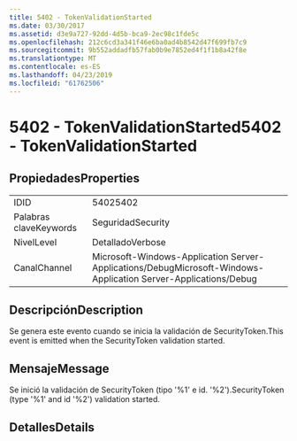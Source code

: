 ```yaml
---
title: 5402 - TokenValidationStarted
ms.date: 03/30/2017
ms.assetid: d3e9a727-92dd-4d5b-bca9-2ec98c1fde5c
ms.openlocfilehash: 212c6cd3a341f46e6ba0ad4b8542d47f699fb7c9
ms.sourcegitcommit: 9b552addadfb57fab0b9e7852ed4f1f1b8a42f8e
ms.translationtype: MT
ms.contentlocale: es-ES
ms.lasthandoff: 04/23/2019
ms.locfileid: "61762506"
---
```

# <a name="5402---tokenvalidationstarted"></a><span data-ttu-id="be2b2-102">5402 - TokenValidationStarted</span><span class="sxs-lookup"><span data-stu-id="be2b2-102">5402 - TokenValidationStarted</span></span>
## <a name="properties"></a><span data-ttu-id="be2b2-103">Propiedades</span><span class="sxs-lookup"><span data-stu-id="be2b2-103">Properties</span></span>  
  
|||  
|-|-|  
|<span data-ttu-id="be2b2-104">ID</span><span class="sxs-lookup"><span data-stu-id="be2b2-104">ID</span></span>|<span data-ttu-id="be2b2-105">5402</span><span class="sxs-lookup"><span data-stu-id="be2b2-105">5402</span></span>|  
|<span data-ttu-id="be2b2-106">Palabras clave</span><span class="sxs-lookup"><span data-stu-id="be2b2-106">Keywords</span></span>|<span data-ttu-id="be2b2-107">Seguridad</span><span class="sxs-lookup"><span data-stu-id="be2b2-107">Security</span></span>|  
|<span data-ttu-id="be2b2-108">Nivel</span><span class="sxs-lookup"><span data-stu-id="be2b2-108">Level</span></span>|<span data-ttu-id="be2b2-109">Detallado</span><span class="sxs-lookup"><span data-stu-id="be2b2-109">Verbose</span></span>|  
|<span data-ttu-id="be2b2-110">Canal</span><span class="sxs-lookup"><span data-stu-id="be2b2-110">Channel</span></span>|<span data-ttu-id="be2b2-111">Microsoft-Windows-Application Server-Applications/Debug</span><span class="sxs-lookup"><span data-stu-id="be2b2-111">Microsoft-Windows-Application Server-Applications/Debug</span></span>|  
  
## <a name="description"></a><span data-ttu-id="be2b2-112">Descripción</span><span class="sxs-lookup"><span data-stu-id="be2b2-112">Description</span></span>  
 <span data-ttu-id="be2b2-113">Se genera este evento cuando se inicia la validación de SecurityToken.</span><span class="sxs-lookup"><span data-stu-id="be2b2-113">This event is emitted when the SecurityToken validation started.</span></span>  
  
## <a name="message"></a><span data-ttu-id="be2b2-114">Mensaje</span><span class="sxs-lookup"><span data-stu-id="be2b2-114">Message</span></span>  
 <span data-ttu-id="be2b2-115">Se inició la validación de SecurityToken (tipo '%1' e id. '%2').</span><span class="sxs-lookup"><span data-stu-id="be2b2-115">SecurityToken (type '%1' and id '%2') validation started.</span></span>  
  
## <a name="details"></a><span data-ttu-id="be2b2-116">Detalles</span><span class="sxs-lookup"><span data-stu-id="be2b2-116">Details</span></span>
